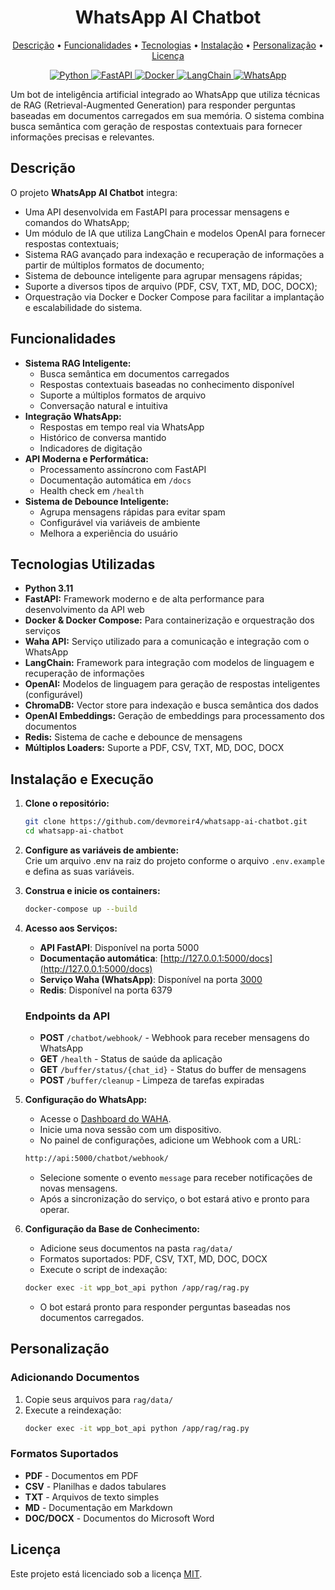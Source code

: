 <h1 align="center">
    WhatsApp AI Chatbot
</h1>

<p align="center">
  <a href="#descrição">Descrição</a> •
  <a href="#funcionalidades">Funcionalidades</a> •
  <a href="#tecnologias-utilizadas">Tecnologias</a> •
  <a href="#instalação-e-execução">Instalação</a> •
  <a href="#personalização">Personalização</a> •
  <a href="#licença">Licença</a>
</p>

<p align="center">
  <a href="https://www.python.org/">
    <img src="https://img.shields.io/badge/Python-3.11+-blue?style=flat-square&logo=python" alt="Python">
  </a>
  <a href="https://fastapi.tiangolo.com/">
    <img src="https://img.shields.io/badge/FastAPI-0.116.1+-green?style=flat-square&logo=fastapi" alt="FastAPI">
  </a>
  <a href="https://www.docker.com/">
    <img src="https://img.shields.io/badge/Docker-Compose-blue?style=flat-square&logo=docker" alt="Docker">
  </a>
  <a href="https://langchain.com/">
    <img src="https://img.shields.io/badge/LangChain-0.3.27+-orange?style=flat-square&logo=langchain" alt="LangChain">
  </a>
  <a href="https://www.whatsapp.com/">
    <img src="https://img.shields.io/badge/WhatsApp-Integration-green?style=flat-square&logo=whatsapp" alt="WhatsApp">
  </a>
</p>

Um bot de inteligência artificial integrado ao WhatsApp que utiliza técnicas de RAG (Retrieval-Augmented Generation) para responder perguntas baseadas em documentos carregados em sua memória. O sistema combina busca semântica com geração de respostas contextuais para fornecer informações precisas e relevantes.

## Descrição

O projeto **WhatsApp AI Chatbot** integra:
- Uma API desenvolvida em FastAPI para processar mensagens e comandos do WhatsApp;
- Um módulo de IA que utiliza LangChain e modelos OpenAI para fornecer respostas contextuais;
- Sistema RAG avançado para indexação e recuperação de informações a partir de múltiplos formatos de documento;
- Sistema de debounce inteligente para agrupar mensagens rápidas;
- Suporte a diversos tipos de arquivo (PDF, CSV, TXT, MD, DOC, DOCX);
- Orquestração via Docker e Docker Compose para facilitar a implantação e escalabilidade do sistema.

## Funcionalidades

- **Sistema RAG Inteligente:**
  - Busca semântica em documentos carregados
  - Respostas contextuais baseadas no conhecimento disponível
  - Suporte a múltiplos formatos de arquivo
  - Conversação natural e intuitiva
- **Integração WhatsApp:**
  - Respostas em tempo real via WhatsApp
  - Histórico de conversa mantido
  - Indicadores de digitação
- **API Moderna e Performática:**
  - Processamento assíncrono com FastAPI
  - Documentação automática em `/docs`
  - Health check em `/health`
- **Sistema de Debounce Inteligente:**
  - Agrupa mensagens rápidas para evitar spam
  - Configurável via variáveis de ambiente
  - Melhora a experiência do usuário


## Tecnologias Utilizadas

- **Python 3.11**
- **FastAPI:** Framework moderno e de alta performance para desenvolvimento da API web
- **Docker & Docker Compose:** Para containerização e orquestração dos serviços
- **Waha API:** Serviço utilizado para a comunicação e integração com o WhatsApp
- **LangChain:** Framework para integração com modelos de linguagem e recuperação de informações
- **OpenAI:** Modelos de linguagem para geração de respostas inteligentes (configurável)
- **ChromaDB:** Vector store para indexação e busca semântica dos dados
- **OpenAI Embeddings:** Geração de embeddings para processamento dos documentos
- **Redis:** Sistema de cache e debounce de mensagens
- **Múltiplos Loaders:** Suporte a PDF, CSV, TXT, MD, DOC, DOCX


## Instalação e Execução

1. **Clone o repositório:**
   ```bash
   git clone https://github.com/devmoreir4/whatsapp-ai-chatbot.git
   cd whatsapp-ai-chatbot
   ```

2. **Configure as variáveis de ambiente:**<br>
    Crie um arquivo .env na raiz do projeto conforme o arquivo `.env.example` e defina as suas variáveis.

3. **Construa e inicie os containers:**
   ```bash
   docker-compose up --build
   ```

4. **Acesso aos Serviços:**
    - **API FastAPI**: Disponível na porta 5000
    - **Documentação automática**: [http://127.0.0.1:5000/docs](http://127.0.0.1:5000/docs)
    - **Serviço Waha (WhatsApp)**: Disponível na porta [3000](http://127.0.0.1:3000)
    - **Redis**: Disponível na porta 6379

    ### Endpoints da API

    - **POST** `/chatbot/webhook/` - Webhook para receber mensagens do WhatsApp
    - **GET** `/health` - Status de saúde da aplicação
    - **GET** `/buffer/status/{chat_id}` - Status do buffer de mensagens
    - **POST** `/buffer/cleanup` - Limpeza de tarefas expiradas

5. **Configuração do WhatsApp:**
    - Acesse o [Dashboard do WAHA](http://[::1]:3000/dashboard/).
    - Inicie uma nova sessão com um dispositivo.
    - No painel de configurações, adicione um Webhook com a URL:
    ```bash
    http://api:5000/chatbot/webhook/
    ```
    - Selecione somente o evento `message` para receber notificações de novas mensagens.
    - Após a sincronização do serviço, o bot estará ativo e pronto para operar.

6. **Configuração da Base de Conhecimento:**
    - Adicione seus documentos na pasta `rag/data/`
    - Formatos suportados: PDF, CSV, TXT, MD, DOC, DOCX
    - Execute o script de indexação:
    ```bash
    docker exec -it wpp_bot_api python /app/rag/rag.py
    ```
    - O bot estará pronto para responder perguntas baseadas nos documentos carregados.

## Personalização

### Adicionando Documentos

1. Copie seus arquivos para `rag/data/`
2. Execute a reindexação:
   ```bash
   docker exec -it wpp_bot_api python /app/rag/rag.py
   ```

### Formatos Suportados

- **PDF** - Documentos em PDF
- **CSV** - Planilhas e dados tabulares
- **TXT** - Arquivos de texto simples
- **MD** - Documentação em Markdown
- **DOC/DOCX** - Documentos do Microsoft Word

## Licença

Este projeto está licenciado sob a licença [MIT](LICENSE).
